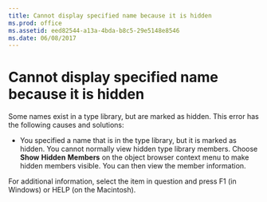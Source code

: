 ```yaml
---
title: Cannot display specified name because it is hidden
ms.prod: office
ms.assetid: eed82544-a13a-4bda-b8c5-29e5148e8546
ms.date: 06/08/2017
---
```



# Cannot display specified name because it is hidden
Some names exist in a type library, but are marked as hidden. This error has the following causes and solutions:


- You specified a name that is in the type library, but it is marked as hidden. You cannot normally view hidden type library members. Choose **Show** **Hidden** **Members** on the object browser context menu to make hidden members visible. You can then view the member information.
    

For additional information, select the item in question and press F1 (in Windows) or HELP (on the Macintosh).

